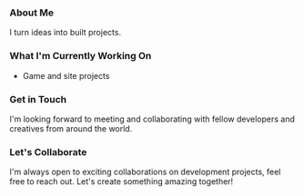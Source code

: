 <!-- Hey there! Welcome to my GitHub profile -->

### About Me

I turn ideas into built projects. 

### What I'm Currently Working On

- Game and site projects

### Get in Touch

I'm looking forward to meeting and collaborating with fellow developers and creatives from around the world.

### Let's Collaborate

I'm always open to exciting collaborations on development projects, feel free to reach out. Let's create something amazing together!


